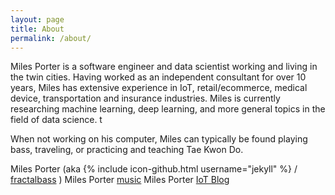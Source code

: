 ```yaml
---
layout: page
title: About
permalink: /about/
---
```


Miles Porter is a software engineer and data scientist working and living in the twin cities.  Having worked as an independent consultant for over 10 years, Miles has extensive experience in IoT, retail/ecommerce, medical device, transportation and insurance industries.  Miles is currently researching machine learning, deep learning, and more general topics in the field of data science. t

When not working on his computer, Miles can typically be found playing bass, traveling, or practicing and teaching Tae Kwon Do.

Miles Porter (aka 
{% include icon-github.html username="jekyll" %} /
[fractalbass](https://github.com/fractalbass) )
Miles Porter [music](https://milesporter.bandcamp.com/track/all-the-things-you-are)
Miles Porter [IoT Blog](https://pragmaticiot.wordpress.com)


